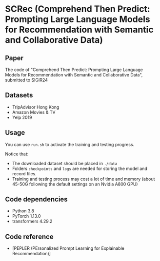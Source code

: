# SCRec (Comprehend Then Predict: Prompting Large Language Models for Recommendation with Semantic and Collaborative Data)

## Paper
The code of "Comprehend Then Predict: Prompting Large Language Models for Recommendation with Semantic and Collaborative Data", submitted to SIGIR24

## Datasets
- TripAdvisor Hong Kong
- Amazon Movies & TV
- Yelp 2019



## Usage
You can use `run.sh` to activate the training and testing progress.

Notice that:

* The downloaded dataset should be placed in `./data`
* Folders `checkpoints` and `logs` are needed for storing the model and record files.
* Training and testing process may cost a lot of time and memory (about 45-50G following the default settings on an Nvidia A800 GPU)



## Code dependencies
- Python 3.8
- PyTorch 1.13.0
- transformers 4.29.2

## Code reference
- [PEPLER (PErsonalized Prompt Learning for Explainable Recommendation)]

